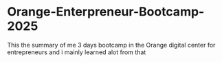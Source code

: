 # Orange-Enterpreneur-Bootcamp-2025

This the summary of me 3 days bootcamp in the Orange digital center for entrepreneurs and i mainly learned alot from that

